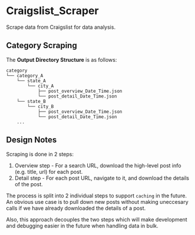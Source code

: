 # Craigslist_Scraper
Scrape data from Craigslist for data analysis.


## Category Scraping
The **Output Directory Structure** is as follows:
```
category
└── category_A
    └── state_A
        └── city_A
            ├── post_overview_Date_Time.json
            └── post_detail_Date_Time.json
    └── state_B
        └── city_B
            ├── post_overview_Date_Time.json
            └── post_detail_Date_Time.json
    ...
```


## Design Notes
Scraping is done in 2 steps:
1. Overview step - For a search URL, download the high-level post info (e.g. title, url) for each
post.
2. Detail step - For each post URL, navigate to it, and download the details of the post.

The process is split into 2 individual steps to support `caching` in the future. An obvious use case
is to pull down new posts without making uneccesary calls if we have already downloaded the details
of a post.

Also, this approach decouples the two steps which will make development and debugging easier in the future when handling data in bulk.
